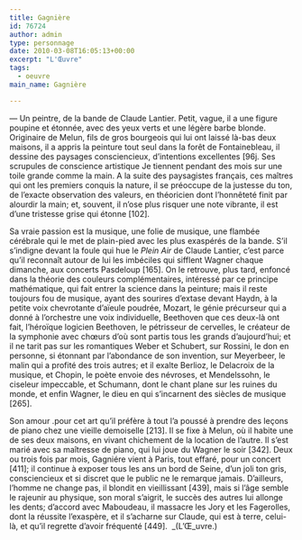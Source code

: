```yaml
---
title: Gagnière
id: 76724
author: admin
type: personnage
date: 2010-03-08T16:05:13+00:00
excerpt: "L'Œuvre"
tags:
  - oeuvre
main_name: Gagnière

---
```

— Un peintre, de la bande de Claude Lantier. Petit, vague, il a une figure poupine et étonnée, avec des yeux verts et une légère barbe blonde. Originaire de Melun, fils de gros bourgeois qui lui ont laissé là-bas deux maisons, il a appris la peinture tout seul dans la forêt de Fontainebleau, il dessine des paysages consciencieux, d&rsquo;intentions excellentes [96j. Ses scrupules de conscience artistique Je tiennent pendant des mois sur une toile grande comme la main. A la suite des paysagistes français, ces maîtres qui ont les premiers conquis la nature, il se préoccupe de la justesse du ton, de l&rsquo;exacte observation des valeurs, en théoricien dont l&rsquo;honnêteté finit par alourdir la main; et, souvent, il n&rsquo;ose plus risquer une note vibrante, il est d&rsquo;une tristesse grise qui étonne [102].

Sa vraie passion est la musique, une folie de musique, une flambée cérébrale qui le met de plain-pied avec les plus exaspérés de la bande. S&rsquo;il s&rsquo;indigne devant la foule qui hue le _Plein Air_ de Claude Lantier, c&rsquo;est parce qu&rsquo;il reconnaît autour de lui les imbéciles qui sifflent Wagner chaque dimanche, aux concerts Pasdeloup [165]. On le retrouve, plus tard, enfoncé dans la théorie des couleurs complémentaires, intéressé par ce principe mathématique, qui fait entrer la science dans la peinture; mais il reste toujours fou de musique, ayant des sourires d&rsquo;extase devant Haydn, à la petite voix chevrotante d&rsquo;aïeule poudrée, Mozart, le génie précurseur qui a donné à l&rsquo;orchestre une voix individuelle, Beethoven que ces deux-là ont fait, l&rsquo;héroïque logicien Beethoven, le pétrisseur de cervelles, le créateur de la symphonie avec chœurs d&rsquo;où sont partis tous les grands d&rsquo;aujourd&rsquo;hui; et il ne tarit pas sur les romantiques Weber et Schubert, sur Rossini, le don en personne, si étonnant par l&rsquo;abondance de son invention, sur Meyerbeer, le malin qui a profité des trois autres; et il exalte Berlioz, le Delacroix de la musique, et Chopin, le poète envoie des névroses, et Mendelssohn, le ciseleur impeccable, et Schumann, dont le chant plane sur les ruines du monde, et enfin Wagner, le dieu en qui s&rsquo;incarnent des siècles de musique [265].

Son amour .pour cet art qu&rsquo;il préfère à tout l&rsquo;a poussé à prendre des leçons de piano chez une vieille demoiselle [213]. Il se fixe à Melun, où il habite une de ses deux maisons, en vivant chichement de la location de l&rsquo;autre. Il s&rsquo;est marié avec sa maîtresse de piano, qui lui joue du Wagner le soir [342]. Deux ou trois fois par mois, Gagniére vient à Paris, tout effaré, pour un concert [411]; il continue à exposer tous les ans un bord de Seine, d&rsquo;un joli ton gris, consciencieux et si discret que le public ne le remarque jamais. D&rsquo;ailleurs, l&rsquo;homme ne change pas, il blondit en vieillissant [439], mais si l&rsquo;âge semble le rajeunir au physique, son moral s&rsquo;aigrit, le succès des autres lui allonge les dents; d&rsquo;accord avec Maboudeau, il massacre les Jory et les Fagerolles, dont la réussite l&rsquo;exaspère, et il s&rsquo;acharne sur Claude, qui est à terre, celui-là, et qu&rsquo;il regrette d&rsquo;avoir fréquenté [449].  _(L&rsquo;Œ_uvre.)